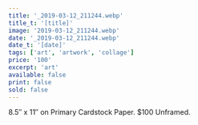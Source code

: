 ```yaml
---
title: '_2019-03-12_211244.webp'
title_t: '[title]'
image: '2019-03-12_211244.webp'
date: '_2019-03-12_211244.webp'
date_t: '[date]'
tags: ['art', 'artwork', 'collage']
price: '100'
excerpt: 'art'
available: false
print: false
sold: false
---
```



8.5″ x 11″ on Primary Cardstock Paper.
$100 Unframed.
